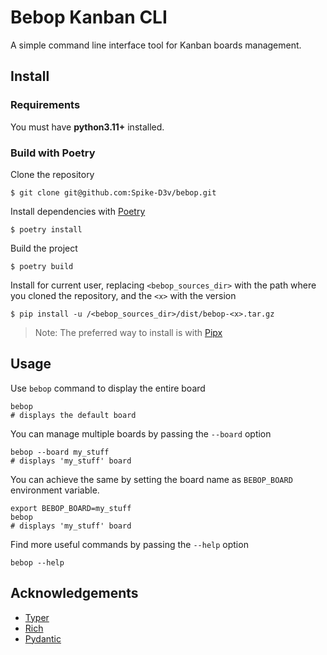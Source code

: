 # Bebop Kanban CLI

A simple command line interface tool for Kanban boards management.

## Install

### Requirements
You must have **python3.11+** installed.

### Build with Poetry

Clone the repository
```shell
$ git clone git@github.com:Spike-D3v/bebop.git
```

Install dependencies with [Poetry](https://python-poetry.org/)
```shell
$ poetry install
```

Build the project
```shell
$ poetry build
```

Install for current user, replacing `<bebop_sources_dir>` with the path where you cloned the repository, and the `<x>` with the version
```shell
$ pip install -u /<bebop_sources_dir>/dist/bebop-<x>.tar.gz
```

> Note: The preferred way to install is with [Pipx](https://github.com/pypa/pipx)

## Usage

Use `bebop` command to display the entire board

```shell
bebop
# displays the default board
```

You can manage multiple boards by passing the `--board` option

```shell
bebop --board my_stuff
# displays 'my_stuff' board
```

You can achieve the same by setting the board name as `BEBOP_BOARD` environment variable.
```shell
export BEBOP_BOARD=my_stuff
bebop
# displays 'my_stuff' board
```

Find more useful commands by passing the `--help` option
```shell
bebop --help
```

## Acknowledgements

- [Typer](https://github.com/tiangolo/typer/)
- [Rich](https://github.com/Textualize/rich)
- [Pydantic](https://github.com/pydantic/pydantic)
